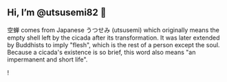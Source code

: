 ## Hi, I’m @utsusemi82 👋

空蝉 comes from Japanese うつせみ (utsusemi) which originally means the empty shell left by the cicada after its transformation. It was later extended by Buddhists to imply "flesh", which is the rest of a person except the soul. Because a cicada's existence is so brief, this word also means "an impermanent and short life".

!

<!---
utsusemi82/utsusemi82 is a ✨ special ✨ repository because its `README.md` (this file) appears on your GitHub profile.
You can click the Preview link to take a look at your changes.
--->
